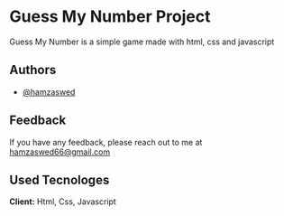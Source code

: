 # Guess My Number Project

Guess My Number is a simple game made with html, css and javascript


## Authors

- [@hamzaswed](https://github.com/hamzaswed)


## Feedback

If you have any feedback, please reach out to me at hamzaswed66@gmail.com


## Used Tecnologes

**Client:** Html, Css, Javascript


